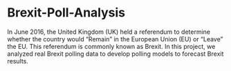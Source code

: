 # Brexit-Poll-Analysis
In June 2016, the United Kingdom (UK) held a referendum to determine whether the country would “Remain” in the European Union (EU) or “Leave” the EU. This referendum is commonly known as Brexit. In this project, we analyzed real Brexit polling data to develop polling models to forecast Brexit results.
